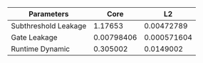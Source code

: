 | Parameters | Core | L2 |
| --- | --- | --- |
| Subthreshold Leakage | 1.17653 | 0.00472789 |
| Gate Leakage | 0.00798406 | 0.000571604 |
| Runtime Dynamic | 0.305002 | 0.0149002 |
